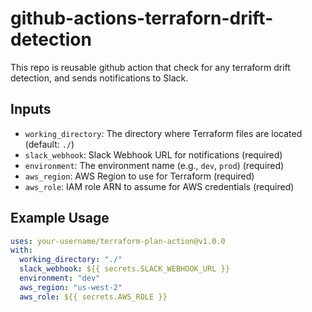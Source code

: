 # github-actions-terraforn-drift-detection

This repo is reusable github action that check for any terraform drift detection, and sends notifications to Slack.

## Inputs

- `working_directory`: The directory where Terraform files are located (default: `./`)
- `slack_webhook`: Slack Webhook URL for notifications (required)
- `environment`: The environment name (e.g., `dev`, `prod`) (required)
- `aws_region`: AWS Region to use for Terraform (required)
- `aws_role`: IAM role ARN to assume for AWS credentials (required)

## Example Usage

```yaml
uses: your-username/terraform-plan-action@v1.0.0
with:
  working_directory: "./"
  slack_webhook: ${{ secrets.SLACK_WEBHOOK_URL }}
  environment: "dev"
  aws_region: "us-west-2"
  aws_role: ${{ secrets.AWS_ROLE }}
```
